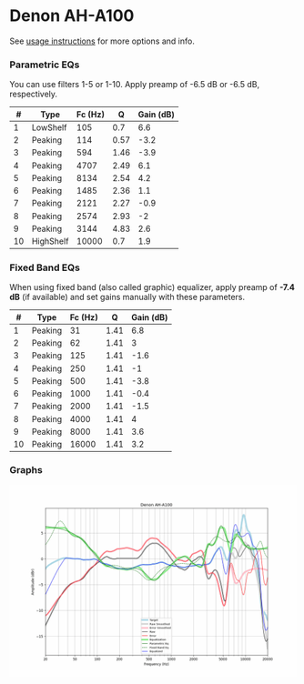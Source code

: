 # Denon AH-A100
See [usage instructions](https://github.com/jaakkopasanen/AutoEq#usage) for more options and info.

### Parametric EQs
You can use filters 1-5 or 1-10. Apply preamp of -6.5 dB or -6.5 dB, respectively.

|   # | Type      |   Fc (Hz) |    Q |   Gain (dB) |
|-----|-----------|-----------|------|-------------|
|   1 | LowShelf  |       105 | 0.7  |         6.6 |
|   2 | Peaking   |       114 | 0.57 |        -3.2 |
|   3 | Peaking   |       594 | 1.46 |        -3.9 |
|   4 | Peaking   |      4707 | 2.49 |         6.1 |
|   5 | Peaking   |      8134 | 2.54 |         4.2 |
|   6 | Peaking   |      1485 | 2.36 |         1.1 |
|   7 | Peaking   |      2121 | 2.27 |        -0.9 |
|   8 | Peaking   |      2574 | 2.93 |        -2   |
|   9 | Peaking   |      3144 | 4.83 |         2.6 |
|  10 | HighShelf |     10000 | 0.7  |         1.9 |

### Fixed Band EQs
When using fixed band (also called graphic) equalizer, apply preamp of **-7.4 dB** (if available) and set gains manually with these parameters.

|   # | Type    |   Fc (Hz) |    Q |   Gain (dB) |
|-----|---------|-----------|------|-------------|
|   1 | Peaking |        31 | 1.41 |         6.8 |
|   2 | Peaking |        62 | 1.41 |         3   |
|   3 | Peaking |       125 | 1.41 |        -1.6 |
|   4 | Peaking |       250 | 1.41 |        -1   |
|   5 | Peaking |       500 | 1.41 |        -3.8 |
|   6 | Peaking |      1000 | 1.41 |        -0.4 |
|   7 | Peaking |      2000 | 1.41 |        -1.5 |
|   8 | Peaking |      4000 | 1.41 |         4   |
|   9 | Peaking |      8000 | 1.41 |         3.6 |
|  10 | Peaking |     16000 | 1.41 |         3.2 |

### Graphs
![](./Denon%20AH-A100.png)
